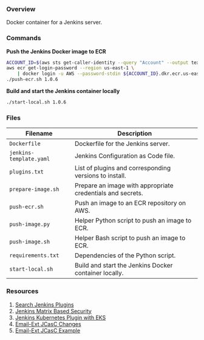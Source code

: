 ### Overview

Docker container for a Jenkins server.

### Commands

**Push the Jenkins Docker image to ECR**

```bash
ACCOUNT_ID=$(aws sts get-caller-identity --query "Account" --output text)
aws ecr get-login-password --region us-east-1 \
    | docker login -u AWS --password-stdin ${ACCOUNT_ID}.dkr.ecr.us-east-1.amazonaws.com
./push-ecr.sh 1.0.6
```

**Build and start the Jenkins container locally**

```bash
./start-local.sh 1.0.6
```

### Files

| Filename                | Description                                                                                  |
|-------------------------|----------------------------------------------------------------------------------------------|
| `Dockerfile`            | Dockerfile for the Jenkins server.                                                           |
| `jenkins-template.yaml` | Jenkins Configuration as Code file.                                                          |
| `plugins.txt`           | List of plugins and corresponding versions to install.                                       |
| `prepare-image.sh`      | Prepare an image with appropriate credentials and secrets.                                   |
| `push-ecr.sh`           | Push an image to an ECR repository on AWS.                                                   |
| `push-image.py`         | Helper Python script to push an image to ECR.                                                |
| `push-image.sh`         | Helper Bash script to push an image to ECR.                                                  |
| `requirements.txt`      | Dependencies of the Python script.                                                           |
| `start-local.sh`        | Build and start the Jenkins Docker container locally.                                        |

### Resources

1) [Search Jenkins Plugins](https://plugins.jenkins.io/)
2) [Jenkins Matrix Based Security](https://wiki.jenkins.io/display/JENKINS/Matrix-based+security)
3) [Jenkins Kubernetes Plugin with EKS](https://serverfault.com/a/1003562)
4) [Email-Ext JCasC Changes](https://gitter.im/jenkinsci/configuration-as-code-plugin?at=5f2bd926028fac5e4d9d01b7)
4) [Email-Ext JCasC Example](https://github.com/jenkinsci/email-ext-plugin/blob/master/src/test/resources/configuration-as-code.yml)